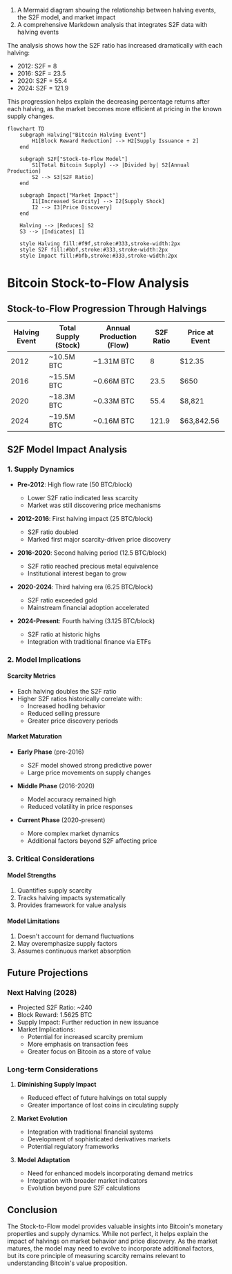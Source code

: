 1. A Mermaid diagram showing the relationship between halving events, the S2F model, and market impact
2. A comprehensive Markdown analysis that integrates S2F data with halving events

The analysis shows how the S2F ratio has increased dramatically with each halving:
- 2012: S2F = 8
- 2016: S2F = 23.5
- 2020: S2F = 55.4
- 2024: S2F = 121.9

This progression helps explain the decreasing percentage returns after each halving, as the market becomes more efficient at pricing in the known supply changes.

```mermaid
flowchart TD
    subgraph Halving["Bitcoin Halving Event"]
        H1[Block Reward Reduction] --> H2[Supply Issuance ÷ 2]
    end

    subgraph S2F["Stock-to-Flow Model"]
        S1[Total Bitcoin Supply] --> |Divided by| S2[Annual Production]
        S2 --> S3[S2F Ratio]
    end

    subgraph Impact["Market Impact"]
        I1[Increased Scarcity] --> I2[Supply Shock]
        I2 --> I3[Price Discovery]
    end

    Halving --> |Reduces| S2
    S3 --> |Indicates| I1

    style Halving fill:#f9f,stroke:#333,stroke-width:2px
    style S2F fill:#bbf,stroke:#333,stroke-width:2px
    style Impact fill:#bfb,stroke:#333,stroke-width:2px
```

# Bitcoin Stock-to-Flow Analysis

## Stock-to-Flow Progression Through Halvings

| Halving Event | Total Supply (Stock) | Annual Production (Flow) | S2F Ratio | Price at Event |
|---------------|---------------------|------------------------|-----------|----------------|
| 2012          | ~10.5M BTC         | ~1.31M BTC            | 8         | $12.35         |
| 2016          | ~15.5M BTC         | ~0.66M BTC            | 23.5      | $650           |
| 2020          | ~18.3M BTC         | ~0.33M BTC            | 55.4      | $8,821         |
| 2024          | ~19.5M BTC         | ~0.16M BTC            | 121.9     | $63,842.56     |

## S2F Model Impact Analysis

### 1. Supply Dynamics
- **Pre-2012**: High flow rate (50 BTC/block)
  - Lower S2F ratio indicated less scarcity
  - Market was still discovering price mechanisms

- **2012-2016**: First halving impact (25 BTC/block)
  - S2F ratio doubled
  - Marked first major scarcity-driven price discovery

- **2016-2020**: Second halving period (12.5 BTC/block)
  - S2F ratio reached precious metal equivalence
  - Institutional interest began to grow

- **2020-2024**: Third halving era (6.25 BTC/block)
  - S2F ratio exceeded gold
  - Mainstream financial adoption accelerated

- **2024-Present**: Fourth halving (3.125 BTC/block)
  - S2F ratio at historic highs
  - Integration with traditional finance via ETFs

### 2. Model Implications

#### Scarcity Metrics
- Each halving doubles the S2F ratio
- Higher S2F ratios historically correlate with:
  - Increased hodling behavior
  - Reduced selling pressure
  - Greater price discovery periods

#### Market Maturation
- **Early Phase** (pre-2016)
  - S2F model showed strong predictive power
  - Large price movements on supply changes

- **Middle Phase** (2016-2020)
  - Model accuracy remained high
  - Reduced volatility in price responses

- **Current Phase** (2020-present)
  - More complex market dynamics
  - Additional factors beyond S2F affecting price

### 3. Critical Considerations

#### Model Strengths
1. Quantifies supply scarcity
2. Tracks halving impacts systematically
3. Provides framework for value analysis

#### Model Limitations
1. Doesn't account for demand fluctuations
2. May overemphasize supply factors
3. Assumes continuous market absorption

## Future Projections

### Next Halving (2028)
- Projected S2F Ratio: ~240
- Block Reward: 1.5625 BTC
- Supply Impact: Further reduction in new issuance
- Market Implications:
  - Potential for increased scarcity premium
  - More emphasis on transaction fees
  - Greater focus on Bitcoin as a store of value

### Long-term Considerations
1. **Diminishing Supply Impact**
   - Reduced effect of future halvings on total supply
   - Greater importance of lost coins in circulating supply

2. **Market Evolution**
   - Integration with traditional financial systems
   - Development of sophisticated derivatives markets
   - Potential regulatory frameworks

3. **Model Adaptation**
   - Need for enhanced models incorporating demand metrics
   - Integration with broader market indicators
   - Evolution beyond pure S2F calculations

## Conclusion
The Stock-to-Flow model provides valuable insights into Bitcoin's monetary properties and supply dynamics. While not perfect, it helps explain the impact of halvings on market behavior and price discovery. As the market matures, the model may need to evolve to incorporate additional factors, but its core principle of measuring scarcity remains relevant to understanding Bitcoin's value proposition.
